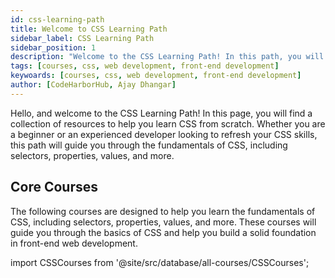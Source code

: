 ```yaml
---
id: css-learning-path
title: Welcome to CSS Learning Path
sidebar_label: CSS Learning Path
sidebar_position: 1
description: "Welcome to the CSS Learning Path! In this path, you will learn the fundamentals of CSS, including selectors, properties, values, and more. You will also learn how to style HTML elements, create layouts, and design responsive websites using CSS. Let's get started!"
tags: [courses, css, web development, front-end development]
keywoards: [courses, css, web development, front-end development]
author: [CodeHarborHub, Ajay Dhangar]
---
```


Hello, and welcome to the CSS Learning Path! In this page, you will find a collection of resources to help you learn CSS from scratch. Whether you are a beginner or an experienced developer looking to refresh your CSS skills, this path will guide you through the fundamentals of CSS, including selectors, properties, values, and more.

## Core Courses

The following courses are designed to help you learn the fundamentals of CSS, including selectors, properties, values, and more. These courses will guide you through the basics of CSS and help you build a solid foundation in front-end web development.

import CSSCourses from '@site/src/database/all-courses/CSSCourses';

<div className="Courses">
    <Courses courses={CSSCourses} />
</div>
